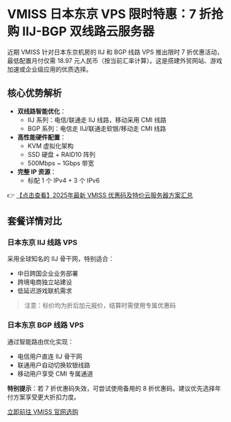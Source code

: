 # VMISS 日本东京 VPS 限时特惠：7 折抢购 IIJ-BGP 双线路云服务器

近期 VMISS 针对日本东京机房的 IIJ 和 BGP 线路 VPS 推出限时 7 折优惠活动，最低配置月付仅需 18.97 元人民币（按当前汇率计算）。这是搭建外贸网站、游戏加速或企业级应用的优质选择。

## 核心优势解析

- **双线路智能优化**：
  - IIJ 系列：电信/联通走 IIJ 线路，移动采用 CMI 线路
  - BGP 系列：电信走 IIJ/联通走软银/移动走 CMI 线路
- **高性能硬件配置**：
  - KVM 虚拟化架构
  - SSD 硬盘 + RAID10 阵列
  - 500Mbps ~ 1Gbps 带宽
- **完整 IP 资源**：
  - 标配 1 个 IPv4 + 3 个 IPv6

👉 [【点击查看】2025年最新 VMISS 优惠码及特价云服务器方案汇总](https://bit.ly/Vmiss)

## 套餐详情对比

### 日本东京 IIJ 线路 VPS
采用全球知名的 IIJ 骨干网，特别适合：
- 中日跨国企业业务部署
- 跨境电商独立站建设
- 低延迟游戏联机需求

> 注意：标价均为折后加元报价，结算时需使用专属优惠码

### 日本东京 BGP 线路 VPS
通过智能路由优化实现：
- 电信用户直连 IIJ 骨干网
- 联通用户自动切换软银线路
- 移动用户享受 CMI 专属通道

**特别提示**：若 7 折优惠码失效，可尝试使用备用的 8 折优惠码。建议优先选择年付方案享受更大折扣力度。

[立即前往 VMISS 官网选购](https://bit.ly/Vmiss)